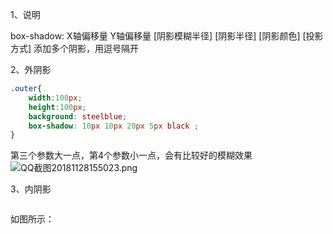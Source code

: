 1、说明

box-shadow: X轴偏移量 Y轴偏移量 [阴影模糊半径] [阴影半径] [阴影颜色] [投影方式]
添加多个阴影，用逗号隔开

2、外阴影

```css
.outer{
    width:100px;
    height:100px;
    background: steelblue;
    box-shadow: 10px 10px 20px 5px black ;
}
```
第三个参数大一点，第4个参数小一点，会有比较好的模糊效果
![QQ截图20181128155023.png](https://upload-images.jianshu.io/upload_images/11152416-44bd6c7132549763.png?imageMogr2/auto-orient/strip%7CimageView2/2/w/1240)

3、内阴影
```css

```
如图所示：
